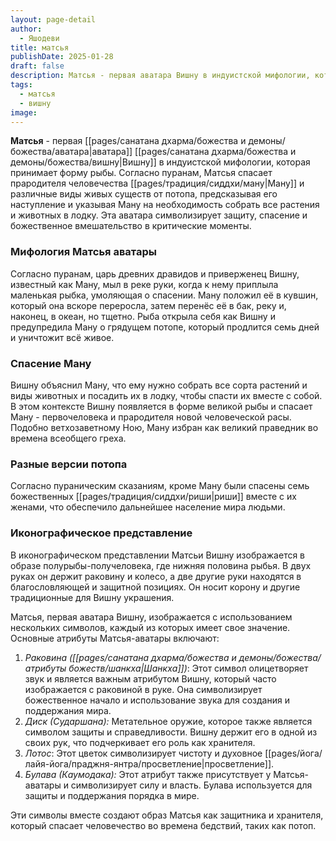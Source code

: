 ```yaml
---
layout: page-detail
author:
  - Яшодеви
title: матсья
publishDate: 2025-01-28
draft: false
description: Матсья - первая аватара Вишну в индуистской мифологии, которая принимает форму рыбы. Согласно пуранам, Матсья спасает прародителя человечества Ману и различные виды живых существ от потопа, предсказывая его наступление и указывая Ману на необходимость собрать все растения и животных в лодку. Эта аватара символизирует защиту, спасение и божественное вмешательство в критические моменты.
tags:
  - матсья
  - вишну
image:
---
```

**Матсья** - первая [[pages/санатана дхарма/божества и демоны/божества/аватара|аватара]] [[pages/санатана дхарма/божества и демоны/божества/вишну|Вишну]] в индуистской мифологии, которая принимает форму рыбы. Согласно пуранам, Матсья спасает прародителя человечества [[pages/традиция/сиддхи/ману|Ману]] и различные виды живых существ от потопа, предсказывая его наступление и указывая Ману на необходимость собрать все растения и животных в лодку. Эта аватара символизирует защиту, спасение и божественное вмешательство в критические моменты.
### Мифология Матсья аватары
Согласно пуранам, царь древних дравидов и приверженец Вишну, известный как Ману, мыл в реке руки, когда к нему приплыла маленькая рыбка, умоляющая о спасении. Ману положил её в кувшин, который она вскоре переросла, затем перенёс её в бак, реку и, наконец, в океан, но тщетно. Рыба открыла себя как Вишну и предупредила Ману о грядущем потопе, который продлится семь дней и уничтожит всё живое.

### Спасение Ману
Вишну объяснил Ману, что ему нужно собрать все сорта растений и виды животных и посадить их в лодку, чтобы спасти их вместе с собой. В этом контексте Вишну появляется в форме великой рыбы и спасает Ману - первочеловека и прародителя новой человеческой расы. Подобно ветхозаветному Ною, Ману избран как великий праведник во времена всеобщего греха.

### Разные версии потопа
Согласно пураническим сказаниям, кроме Ману были спасены семь божественных [[pages/традиция/сиддхи/риши|риши]] вместе с их женами, что обеспечило дальнейшее население мира людьми.

### Иконографическое представление
В иконографическом представлении Матсьи Вишну изображается в образе полурыбы-получеловека, где нижняя половина рыбья. В двух руках он держит раковину и колесо, а две другие руки находятся в благословляющей и защитной позициях. Он носит корону и другие традиционные для Вишну украшения.

Матсья, первая аватара Вишну, изображается с использованием нескольких символов, каждый из которых имеет свое значение. Основные атрибуты Матсья-аватары включают:

1. *Раковина ([[pages/санатана дхарма/божества и демоны/божества/атрибуты божеств/шанкха|Шанкха]])*: Этот символ олицетворяет звук и является важным атрибутом Вишну, который часто изображается с раковиной в руке. Она символизирует божественное начало и использование звука для создания и поддержания мира.
2. *Диск (Сударшана):* Метательное оружие, которое также является символом защиты и справедливости. Вишну держит его в одной из своих рук, что подчеркивает его роль как хранителя.
3. *Лотос*: Этот цветок символизирует чистоту и духовное [[pages/йога/лайя-йога/праджня-янтра/просветление|просветление]]. 
4. *Булава (Каумодака):* Этот атрибут также присутствует у Матсья-аватары и символизирует силу и власть. Булава используется для защиты и поддержания порядка в мире.

Эти символы вместе создают образ Матсья как защитника и хранителя, который спасает человечество во времена бедствий, таких как потоп.